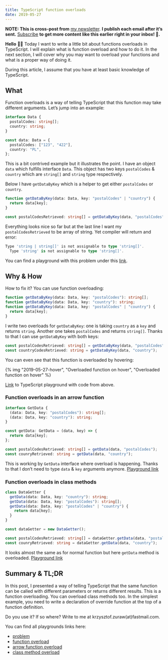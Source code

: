 ```yaml
---
title: TypeScript function overloads
date: 2019-05-27
---
```


**NOTE: This is cross-post from** [my newsletter](https://krzysztofzuraw.com/newsletter). **I publish each email after it’s sent.** [Subscribe](https://buttondown.email/krzysztof_zuraw) **to get more content like this earlier right in your inbox! 📧.**

**Hello** 👋🏻
Today I want to write a little bit about functions overloads in TypeScript. I will explain what is function overload and how to do it. In the next section, I will cover why you may want to overload your functions and what is a proper way of doing it.

During this article, I assume that you have at least basic knowledge of TypeScript.

## What

Function overloads is a way of telling TypeScript that this function may take different arguments.
Let’s jump into an example:

```ts
interface Data {
  postalCodes: string[];
  country: string;
}

const data: Data = {
  postalCodes: ["123", "422"],
  country: "PL",
};
```

This is a bit contrived example but it illustrates the point. I have an object `data` which fulfills interface `Data`. This object has two keys `postalCodes` & `country` which are `string[]` and `string` type respectively.

Below I have `getDataByKey` which is a helper to get either `postalCodes` or `country`.

```ts
function getDataByKey(data: Data, key: "postalCodes" | "country") {
  return data[key];
}

const postalCodesRetrieved: string[] = getDataByKey(data, "postalCodes");
```

Everything looks nice so far but at the last line I want my `postalCodesRetrieved` to be array of string. Yet compiler will return and error:

```ts
Type 'string | string[]' is not assignable to type 'string[]'.
  Type 'string' is not assignable to type 'string[]'.
```

You can find a playground with this problem under this [link](http://bit.ly/functionProblem "Playground").

## Why & How

How to fix it? You can use function overloading:

```ts
function getDataByKey(data: Data, key: "postalCodes"): string[];
function getDataByKey(data: Data, key: "country"): string;
function getDataByKey(data: Data, key: "postalCodes" | "country") {
  return data[key];
}
```

I write two overloads for `getDataByKey`: one is taking `country` as a `key` and returns `string`. Another one takes `postalCodes` and returns `string[]`. Thanks to that I can use `getDataByKey` with both keys:

```ts
const postalCodesRetrieved: string[] = getDataByKey(data, "postalCodes");
const countryCodesRetrieved: string = getDataByKey(data, "country");
```

You can even see that this function is overloaded by hovering:

{% img "2019-05-27-hover", "Overloaded function on hover", "Overloaded function on hover" %}

[Link](http://bit.ly/functionOverload "TypeScript playground") to TypeScript playground with code from above.

### Function overloads in an arrow function

```ts
interface GetData {
  (data: Data, key: "postalCodes"): string[];
  (data: Data, key: "country"): string;
}

const getData: GetData = (data, key) => {
  return data[key];
};

const postalCodesRetrieved: string[] = getData(data, "postalCodes");
const counryRetrieved: string = getData(data, "country");
```

This is working by `GetData` interface where overload is happening. Thanks to that I don’t need to type `data` & `key` arguments anymore. [Playground link](http://bit.ly/arrowOverload)

### Function overloads in class methods

```ts
class DataGetter {
  getData(data: Data, key: "country"): string;
  getData(data: Data, key: "postalCodes"): string[];
  getData(data: Data, key: "postalCodes" | "country") {
    return data[key];
  }
}

const dataGetter = new DataGetter();

const postalCodesRetrieved: string[] = dataGetter.getData(data, "postalCodes");
const counryRetrieved: string = dataGetter.getData(data, "country");
```

It looks almost the same as for normal function but here `getData` method is overloaded. [Playground link](http://bit.ly/methodOverload)

## Summary & TL;DR

In this post, I presented a way of telling TypeScript that the same function can be called with different parameters or returns different results. This is a function overloading. You can overload class methods too. In the simplest example, you need to write a declaration of override function at the top of a function definition.

Do you use it? If so where? Write to me at krzysztof.zuraw(at)fastmail.com.

You can find all playgrounds links here:

- [problem](http://bit.ly/functionProblem)
- [function overload](http://bit.ly/functionOverload)
- [arrow function overload](http://bit.ly/arrowOverload)
- [class method overload](http://bit.ly/methodOverload)
